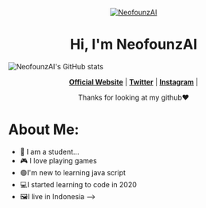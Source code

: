 <p align="center">
  <a href=""http://mdrifqi.my.id/"><img src="https://wallpapercave.com/uwp/uwp1218527.gif" alt="NeofounzAI"></a>
</p>

<h1 align="center">Hi, I'm NeofounzAI</h1>

![NeofounzAI's GitHub stats](https://github-readme-stats.vercel.app/api?username=NeofounzAI&show_icons=true)

<p align="center">
  <strong><a href="http://mdrifqi.my.id/">Official Website</a></strong> |
  <strong><a href="https://twitter.com/RifqiKunn">Twitter</a></strong> |
  <strong><a href="https://www.instagram.com/mdrifqi31_/">Instagram</a></strong> |
</p>

<p align="center">Thanks for looking at my github❤</p>

# About Me:

- 🏫 I am a student...
- 🎮 I love playing games
- 🟢I'm new to learning java script
- 💻I started learning to code in 2020
- 🖼️I live in Indonesia
-->
